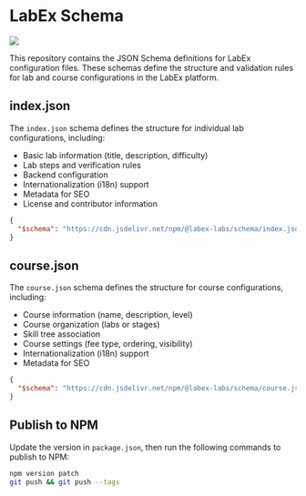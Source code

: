 # LabEx Schema

[![](https://data.jsdelivr.com/v1/package/npm/@labex-labs/schema/badge)](https://www.jsdelivr.com/package/npm/@labex-labs/schema)

This repository contains the JSON Schema definitions for LabEx configuration files. These schemas define the structure and validation rules for lab and course configurations in the LabEx platform.

## index.json

The `index.json` schema defines the structure for individual lab configurations, including:

- Basic lab information (title, description, difficulty)
- Lab steps and verification rules
- Backend configuration
- Internationalization (i18n) support
- Metadata for SEO
- License and contributor information

```json
{
  "$schema": "https://cdn.jsdelivr.net/npm/@labex-labs/schema/index.json"
}
```

## course.json

The `course.json` schema defines the structure for course configurations, including:

- Course information (name, description, level)
- Course organization (labs or stages)
- Skill tree association
- Course settings (fee type, ordering, visibility)
- Internationalization (i18n) support
- Metadata for SEO

```json
{
  "$schema": "https://cdn.jsdelivr.net/npm/@labex-labs/schema/course.json"
}
```

## Publish to NPM

Update the version in `package.json`, then run the following commands to publish to NPM:

```bash
npm version patch
git push && git push --tags
```
